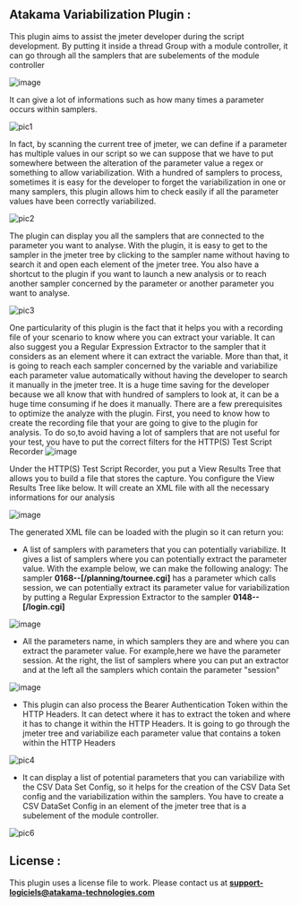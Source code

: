 ## Atakama Variabilization Plugin  :

This plugin aims to assist the jmeter developer during the script development. 
By putting it inside a thread Group with a module controller, it can go through all the samplers that are subelements of the module controller

![image](https://user-images.githubusercontent.com/2484866/182611112-19605d2d-40e1-4cf4-a114-0e2dfe54cf3a.png)

It can give a lot of informations such as how many times a parameter occurs within samplers.

![pic1](https://user-images.githubusercontent.com/2484866/182579087-59225ac5-8abb-4a87-835a-2f202b1374fd.png)

In fact, by scanning the current tree of jmeter, we can define if a parameter has multiple values in our script so we can suppose that we have to put somewhere between the alteration of the parameter value a regex or something to allow variabilization.
With a hundred of samplers to process, sometimes it is easy for the developer to forget the variabilization in one or many samplers, this plugin allows him to check easily if all the parameter values have been correctly variabilized.

![pic2](https://user-images.githubusercontent.com/2484866/182579496-d20fdd88-3419-445f-91ca-593a698b2f83.png)

The plugin can display you all the samplers that are connected to the parameter you want to analyse. With the plugin, it is easy to get to the sampler in the jmeter tree by clicking to the sampler name without having to search it and open each element of the jmeter tree. You also have a shortcut to the plugin if you want  to launch a new analysis or to reach another sampler concerned by the parameter or another parameter you want to analyse.

![pic3](https://user-images.githubusercontent.com/2484866/182579881-3ecb3753-95c8-4b2c-9687-104f1a4a5a33.png)

One particularity of this plugin is the fact that it helps you with a recording file of your scenario to know where you can extract your variable. It can also suggest you a Regular Expression Extractor to the sampler that it considers as an element where it can extract the variable. More than that, it is going to reach each sampler concerned by the variable and variabilize each parameter value automatically without having the developer to search it manually in the jmeter tree. It is a huge time saving for the developer because we all know that with hundred of samplers to look at, it can be a huge time consuming if he does it manually. 
There are a few prerequisites to optimize the analyze with the plugin. First, you need to know how to create the recording file that your are going to give to the plugin for analysis. To do so,to avoid having a lot of samplers that are not useful for your test, you have to put the correct filters for the HTTP(S) Test Script Recorder
![image](https://user-images.githubusercontent.com/2484866/182613159-9c8b6b39-aa1c-4187-854c-3f49464a5316.png)


Under the HTTP(S) Test Script Recorder, you put a View Results Tree that allows you to build a file that stores the capture. You configure the View Results Tree like below. It will create an XML file with all the necessary informations for our analysis

![image](https://user-images.githubusercontent.com/2484866/182889117-77232247-f08f-434a-9d3b-a21d8b03bd44.png)

The generated XML file can be loaded with the plugin so it can return you:
- A list of samplers with parameters that you can potentially variabilize. It gives a list of samplers  where you can potentially extract the parameter value.
With the example below, we can make the following  analogy:
The sampler **0168--[/planning/tournee.cgi]** has a parameter which calls session, we can potentially extract its parameter value for variabilization by putting a Regular Expression Extractor to the sampler **0148--[/login.cgi]**

![image](https://user-images.githubusercontent.com/2484866/182615004-337f2f39-2ba4-4383-b420-b6510615f6a2.png)

- All the parameters name, in which samplers they are and where you can extract the parameter value. For example,here we have the parameter session. At the right, the list of samplers where you can put an extractor and at the left all the samplers which contain the parameter "session"

![image](https://user-images.githubusercontent.com/2484866/182621023-af41db7a-65cd-4099-abb3-06fe046e476c.png)

- This plugin can also process the Bearer Authentication Token within the HTTP Headers. It can detect where it has to extract the token and where it has to change it within the HTTP Headers.  It is going to go through the jmeter tree and variabilize each parameter value that contains a token within the HTTP Headers

![pic4](https://user-images.githubusercontent.com/2484866/182610057-609aecb5-b2b7-41d9-9719-3603b796bc79.png)

- It can display a list of potential parameters that you can variabilize with the CSV Data Set Config, so it helps for the creation of the CSV Data Set config and the variabilization within the samplers. You have to create a CSV DataSet Config in an element of the jmeter tree that is a subelement of the module controller.

![pic6](https://user-images.githubusercontent.com/2484866/182652259-18d67f55-ed3e-4493-8362-180a6403941f.png)

## License  :

This plugin uses a license file to work. Please contact us at **support-logiciels@atakama-technologies.com**


